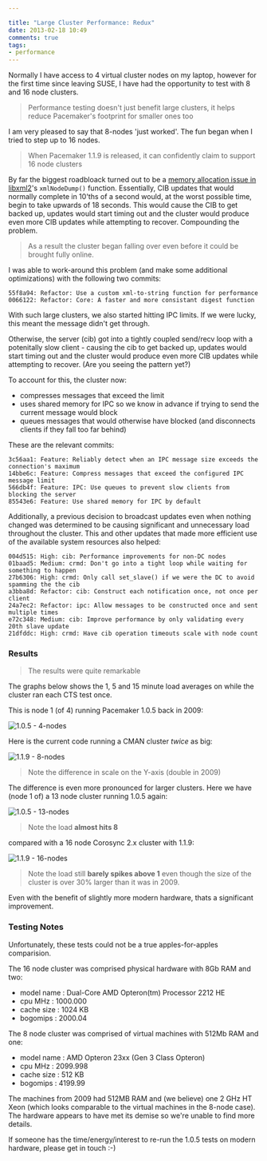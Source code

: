 ```yaml
---

title: "Large Cluster Performance: Redux"
date: 2013-02-18 10:49
comments: true
tags:
- performance
---
```


Normally I have access to 4 virtual cluster nodes on my laptop, however for the first time since leaving SUSE, I have had the opportunity to test with 8 and 16 node clusters.

> Performance testing doesn't just benefit large clusters, it helps reduce Pacemaker's footprint for smaller ones too

I am very pleased to say that 8-nodes 'just worked'.
The fun began when I tried to step up to 16 nodes.

> When Pacemaker 1.1.9 is released, it can confidently claim to support 16 node clusters

By far the biggest roadbloack turned out to be a [memory allocation issue in libxml2](https://bugzilla.redhat.com/show_bug.cgi?id=906610)'s `xmlNodeDump()` function.
Essentially, CIB updates that would normally complete in 10'ths of a second would, at the worst possible time, begin to take upwards of 18 seconds.
This would cause the CIB to get backed up, updates would start timing out and the cluster would produce even more CIB updates while attempting to recover. Compounding the problem.

> As a result the cluster began falling over even before it could be brought fully online.

I was able to work-around this problem (and make some additional optimizations) with the following two commits:

	55f8a94: Refactor: Use a custom xml-to-string function for performance
	0066122: Refactor: Core: A faster and more consistant digest function

With such large clusters, we also started hitting IPC limits.
If we were lucky, this meant the message didn't get through.

Otherwise, the server (cib) got into a tightly coupled send/recv loop
with a potenitally slow client - causing the cib to get backed up,
updates would start timing out and the cluster would produce even more
CIB updates while attempting to recover. (Are you seeing the pattern
yet?)

To account for this, the cluster now:

* compresses messages that exceed the limit
* uses shared memory for IPC so we know in advance if trying to send the current message would block
* queues messages that would otherwise have blocked (and disconnects clients if they fall too far behind)

These are the relevant commits:

	3c56aa1: Feature: Reliably detect when an IPC message size exceeds the connection's maximum
	14bbe6c: Feature: Compress messages that exceed the configured IPC message limit
	566db4f: Feature: IPC: Use queues to prevent slow clients from blocking the server
	85543e6: Feature: Use shared memory for IPC by default

Additionally, a previous decision to broadcast updates even when nothing changed was determined to be causing significant and unnecessary load throughout the cluster.
This and other updates that made more efficient use of the available system resources also helped:

 	004d515: High: cib: Performance improvements for non-DC nodes
	01baad5: Medium: crmd: Don't go into a tight loop while waiting for something to happen
	27b6306: High: crmd: Only call set_slave() if we were the DC to avoid spamming the the cib
	a3bba8d: Refactor: cib: Construct each notification once, not once per client
	24a7ec2: Refactor: ipc: Allow messages to be constructed once and sent multiple times
	e72c348: Medium: cib: Improve performance by only validating every 20th slave update
	21dfddc: High: crmd: Have cib operation timeouts scale with node count

### Results

> The results were quite remarkable

The graphs below shows the 1, 5 and 15 minute load averages on while the cluster ran each CTS test once.

This is node 1 (of 4) running Pacemaker 1.0.5 back in 2009:

![1.0.5 - 4-nodes](/images/Pacemaker-1.0.5-node-1-of-4.png)

Here is the current code running a CMAN cluster *twice* as big:

![1.1.9 - 8-nodes](/images/Pacemaker-1.1.9-node-1-of-8.png)

> Note the difference in scale on the Y-axis (double in 2009)

The difference is even more pronounced for larger clusters.
Here we have (node 1 of) a 13 node cluster running 1.0.5 again:

![1.0.5 - 13-nodes](/images/Pacemaker-1.0.5-node-1-of-13.png)

> Note the load **almost hits 8**

compared with a 16 node Corosync 2.x cluster with 1.1.9:

![1.1.9 - 16-nodes](/images/Pacemaker-1.1.9-node-1-of-16.png)

> Note the load still **barely spikes above 1** even though the size of the cluster is over 30% larger than it was in 2009.

Even with the benefit of slightly more modern hardware, thats a significant improvement.

### Testing Notes

Unfortunately, these tests could not be a true apples-for-apples comparision.

The 16 node cluster was comprised physical hardware with 8Gb RAM and two:

* model name	: Dual-Core AMD Opteron(tm) Processor 2212 HE
* cpu MHz	: 1000.000
* cache size	: 1024 KB
* bogomips	: 2000.04

The 8 node cluster was comprised of virtual machines with 512Mb RAM and one:

* model name	: AMD Opteron 23xx (Gen 3 Class Opteron)
* cpu MHz	: 2099.998
* cache size	: 512 KB
* bogomips	: 4199.99

The machines from 2009 had 512MB RAM and (we believe) one 2 GHz HT Xeon (which looks comparable to the virtual machines in the 8-node case).
The hardware appears to have met its demise so we're unable to find more details.

If someone has the time/energy/interest to re-run the 1.0.5 tests on modern hardware, please get in touch :-)
